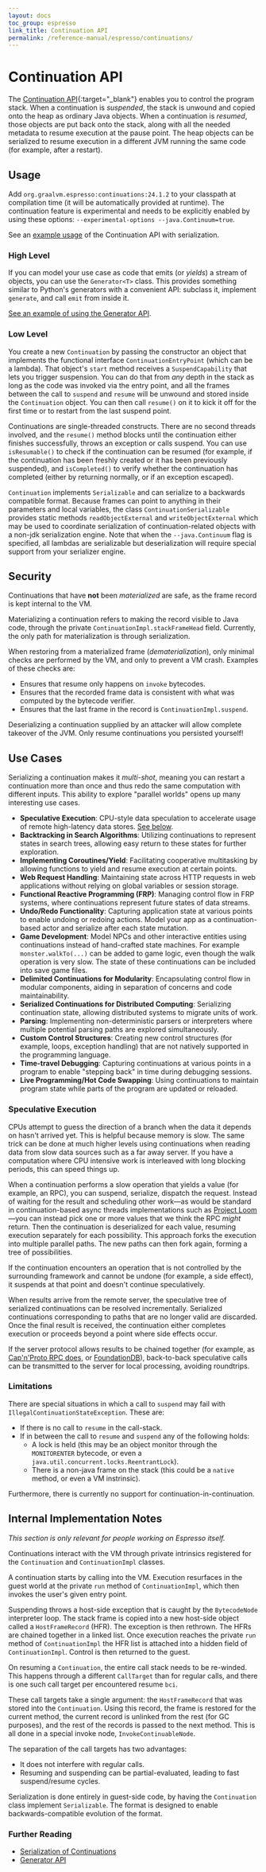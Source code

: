 ```yaml
---
layout: docs
toc_group: espresso
link_title: Continuation API
permalink: /reference-manual/espresso/continuations/
---
```


# Continuation API

The [Continuation API](https://central.sonatype.com/artifact/org.graalvm.espresso/continuations){:target="_blank"} enables you to control the program stack.
When a continuation is _suspended_, the stack is unwound and copied onto the heap as ordinary Java objects.
When a continuation is _resumed_, those objects are put back onto the stack, along with all the needed metadata to resume execution at the pause point.
The heap objects can be serialized to resume execution in a different JVM running the same code (for example, after a restart).

## Usage

Add `org.graalvm.espresso:continuations:24.1.2` to your classpath at compilation time (it will be automatically provided at runtime).
The continuation feature is experimental and needs to be explicitly enabled by using these options: `--experimental-options --java.Continuum=true`.

See an [example usage](serialization.md) of the Continuation API with serialization.

### High Level

If you can model your use case as code that emits (or _yields_) a stream of objects, you can use the `Generator<T>`
class. This provides something similar to Python's generators with a convenient API:
subclass it, implement `generate`, and call `emit` from inside it.

[See an example of using the Generator API](generators.md).

### Low Level

You create a new `Continuation` by passing the constructor an object that implements the functional
interface `ContinuationEntryPoint` (which can be a lambda). That object's `start` method receives
a `SuspendCapability` that lets you trigger suspension. You can do that from _any_ depth in the stack as
long as the code was invoked via the entry point, and all the frames between the call to `suspend` and `resume` will be
unwound and stored inside the `Continuation` object. You can then call `resume()` on it to kick it off for the first
time or to restart from the last suspend point.

Continuations are single-threaded constructs. There are no second threads involved, and the `resume()` method blocks
until the continuation either finishes successfully, throws an exception or calls suspend.
You can use `isResumable()` to check if the continuation can be resumed (for example, if the continuation has been
freshly created or it has been previously suspended), and `isCompleted()` to verify whether the continuation has completed
(either by returning normally, or if an exception escaped).

`Continuation` implements `Serializable` and can serialize to a backwards compatible format. Because frames can point to
anything in their parameters and local variables, the class `ContinuationSerializable` provides static
methods `readObjectExternal` and `writeObjectExternal` which may be used to coordinate serialization of
continuation-related objects with a non-jdk serialization engine. Note that when the `--java.Continuum` flag is specified, 
all lambdas are serializable but deserialization will require special support from your serializer engine.

## Security

Continuations that have **not** been _materialized_ are safe, as the frame record is kept internal to the VM.

Materializing a continuation refers to making the record visible to Java code, through the
private `ContinuationImpl.stackFrameHead` field. Currently, the only path for materialization is through serialization.

When restoring from a materialized frame (_dematerialization_), only minimal checks are performed by the VM, and only to
prevent a VM crash. Examples of these checks are:

- Ensures that resume only happens on `invoke` bytecodes.
- Ensures that the recorded frame data is consistent with what was computed by the bytecode verifier.
- Ensures that the last frame in the record is `ContinuationImpl.suspend`.

Deserializing a continuation supplied by an attacker will allow complete takeover of the JVM. Only resume continuations
you persisted yourself!

## Use Cases

Serializing a continuation makes it _multi-shot_, meaning you can restart a continuation more than once and thus redo
the same computation with different inputs. This ability to explore "parallel worlds" opens up many interesting use
cases.

- **Speculative Execution**: CPU-style data speculation to accelerate usage of remote high-latency data
  stores. [See below](#speculative-execution).
- **Backtracking in Search Algorithms**: Utilizing continuations to represent states in search trees, allowing easy
  return to these states for further exploration.
- **Implementing Coroutines/Yield**: Facilitating cooperative multitasking by allowing functions to yield and resume
  execution at certain points.
- **Web Request Handling**: Maintaining state across HTTP requests in web applications without relying on global
  variables or session storage.
- **Functional Reactive Programming (FRP)**: Managing control flow in FRP systems, where continuations represent future
  states of data streams.
- **Undo/Redo Functionality**: Capturing application state at various points to enable undoing or redoing actions. Model
  your app as a continuation-based actor and serialize after each state mutation.
- **Game Development**: Model NPCs and other interactive entities using continuations instead of hand-crafted state
  machines. For example `monster.walkTo(...)` can be added to game logic, even though the walk operation is very slow.
  The state of these continuations can be included into save game files.
- **Delimited Continuations for Modularity**: Encapsulating control flow in modular components, aiding in separation of
  concerns and code maintainability.
- **Serialized Continuations for Distributed Computing**: Serializing continuation state, allowing distributed systems
  to migrate units of work.
- **Parsing**: Implementing non-deterministic parsers or interpreters where multiple potential parsing paths are
  explored simultaneously.
- **Custom Control Structures**: Creating new control structures (for example, loops, exception handling) that are not natively
  supported in the programming language.
- **Time-travel Debugging**: Capturing continuations at various points in a program to enable "stepping back" in time
  during debugging sessions.
- **Live Programming/Hot Code Swapping**: Using continuations to maintain program state while parts of the program are
  updated or reloaded.

### Speculative Execution

CPUs attempt to guess the direction of a branch when the data it depends on hasn't arrived yet. This is helpful because
memory is slow. The same trick can be done at much higher levels using continuations when reading data from slow data
sources such as a far away server. If you have a computation where CPU intensive work is interleaved with long blocking
periods, this can speed things up.

When a continuation performs a slow operation that yields a value (for example, an RPC), you can suspend, serialize, dispatch the request.
Instead of waiting for the result and scheduling other work—as would be standard in continuation-based async threads implementations such as [Project Loom](https://wiki.openjdk.org/display/loom/Main)—you
can instead pick one or more values that we think the RPC _might_ return.
Then the continuation is deserialized for each value, resuming execution separately for each possibility.
This approach forks the execution into multiple parallel paths. The new paths can then fork again, forming a tree of possibilities.

If the continuation encounters an operation that is not controlled by the surrounding framework and cannot be undone (for example, a side
effect), it suspends at that point and doesn't continue speculatively.

When results arrive from the remote server, the speculative tree of serialized continuations can be resolved incrementally.
Serialized continuations corresponding to paths that are no longer valid are discarded.
Once the final result is received, the continuation either completes execution or proceeds beyond a point where side effects occur.

If the server protocol allows results to be chained together (for example,
as [Cap'n'Proto RPC does](https://capnproto.org/rpc.html#time-travel-promise-pipelining),
or [FoundationDB](https://github.com/apple/foundationdb/wiki/Everything-about-GetMappedRange)), back-to-back speculative
calls can be transmitted to the server for local processing, avoiding roundtrips.

### Limitations

There are special situations in which a call to `suspend` may fail with `IllegalContinuationStateException`. These are:

- If there is no call to `resume` in the call-stack.
- If in between the call to `resume` and `suspend` any of the following holds:
    - A lock is held (this may be an object monitor through the `MONITORENTER` bytecode, or even
      a `java.util.concurrent.locks.ReentrantLock`).
    - There is a non-java frame on the stack (this could be a `native` method, or even a VM instrinsic).

Furthermore, there is currently no support for continuation-in-continuation.

## Internal Implementation Notes

*This section is only relevant for people working on Espresso itself.*

Continuations interact with the VM through private intrinsics registered for the `Continuation` and `ContinuationImpl` classes.

A continuation starts by calling into the VM. Execution resurfaces in the guest world at the private `run` method of
`ContinuationImpl`, which then invokes the user's given entry point.

Suspending throws a host-side exception that is caught by the `BytecodeNode` interpreter loop. The stack frame is copied
into a new host-side object called a `HostFrameRecord` (HFR). The exception is then rethrown. The HFRs are chained
together in a linked list. Once execution reaches the private `run` method of `ContinuationImpl` the HFR list is
attached into a hidden field of `ContinuationImpl`. Control is then returned to the guest.

On resuming a `Continuation`, the entire call stack needs to be re-winded. This happens through a different `CallTarget`
than for regular calls, and there is one such call target per encountered resume `bci`.

These call targets take a single argument: the `HostFrameRecord` that was stored into the `Continuation`. Using this
record, the frame is restored for the current method, the current record is unlinked from the rest (for GC purposes), and
the rest of the records is passed to the next method. This is all done in a special invoke node, `InvokeContinuableNode`.

The separation of the call targets has two advantages:

- It does not interfere with regular calls.
- Resuming and suspending can be partial-evaluated, leading to fast suspend/resume cycles.

Serialization is done entirely in guest-side code, by having the `Continuation` class implement `Serializable`. The
format is designed to enable backwards-compatible evolution of the format.

### Further Reading
* [Serialization of Continuations](serialization.md)
* [Generator API](generators.md)


